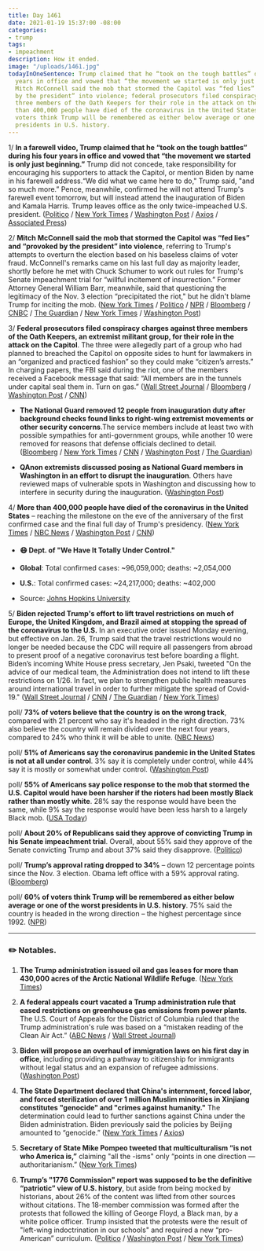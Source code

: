 ```yaml
---
title: Day 1461
date: 2021-01-19 15:37:00 -08:00
categories:
- trump
tags:
- impeachment
description: How it ended.
image: "/uploads/1461.jpg"
todayInOneSentence: Trump claimed that he “took on the tough battles” during his four
  years in office and vowed that “the movement we started is only just beginning”;
  Mitch McConnell said the mob that stormed the Capitol was “fed lies” and “provoked
  by the president” into violence; federal prosecutors filed conspiracy charges against
  three members of the Oath Keepers for their role in the attack on the Capitol; more
  than 400,000 people have died of the coronavirus in the United States; and 60% of
  voters think Trump will be remembered as either below average or one of the worst
  presidents in U.S. history.
---
```


1/ **In a farewell video, Trump claimed that he “took on the tough battles” during his four years in office and vowed that “the movement we started is only just beginning.”** Trump did not concede, take responsibility for encouraging his supporters to attack the Capitol, or mention Biden by name in his farewell address.“We did what we came here to do," Trump said, "and so much more.” Pence, meanwhile, confirmed he will not attend Trump's farewell event tomorrow, but will instead attend the inauguration of Biden and Kamala Harris. Trump leaves office as the only twice-impeached U.S. president. ([Politico](https://www.politico.com/news/2021/01/19/trump-farewell-address-460427) / [New York Times](https://www.nytimes.com/live/2021/01/19/us/inauguration-day-biden/as-he-heads-for-the-exit-trump-vows-that-his-movement-is-only-just-beginning) / [Washington Post](https://www.washingtonpost.com/politics/2021/01/19/inauguration-biden-trump-live-updates/#link-OB3RZDSUR5HSJBJGILZM6EOLMQ) / [Axios](https://www.axios.com/trump-farewell-address-b3a6b4f9-cef5-4145-b3f2-557e718a0900.html) / [Associated Press](https://apnews.com/article/biden-inauguration-joe-biden-politics-ron-klain-mitch-mcconnell-45d78184ec204e0a775e0f38496ff67b))

2/ **Mitch McConnell said the mob that stormed the Capitol was “fed lies” and “provoked by the president” into violence**, referring to Trump's attempts to overturn the election based on his baseless claims of voter fraud. McConnell's remarks came on his last full day as majority leader, shortly before he met with Chuck Schumer to work out rules for Trump's Senate impeachment trial for “willful incitement of insurrection.” Former Attorney General William Barr, meanwhile, said that questioning the legitimacy of the Nov. 3 election “precipitated the riot," but he didn't blame Trump for inciting the mob. ([New York Times](https://www.nytimes.com/2021/01/19/us/politics/mcconnell-trump.html) / [Politico](https://www.politico.com/news/2021/01/19/mcconnell-trump-provoked-capitol-attackers-460372) / [NPR](https://www.npr.org/sections/insurrection-at-the-capitol/2021/01/19/958410118/this-mob-was-fed-lies-mcconnell-rebukes-trump-for-his-role-in-capitol-riot) / [Bloomberg](https://www.bloomberg.com/news/articles/2021-01-19/mcconnell-says-mob-attack-on-capitol-was-provoked-by-trump?srnd=premium&sref=MIBMEEoj) / [CNBC](https://www.cnbc.com/2021/01/19/trump-provoked-capitol-riot-mitch-mcconnell-says.html) / [The Guardian](https://www.theguardian.com/us-news/live/2021/jan/19/joe-biden-inauguration-donald-trump-pardons-impeachment-covid-coronavirus-live-updates) / [New York Times](https://www.nytimes.com/live/2021/01/18/us/inauguration-day-biden/barr-says-questioning-the-election-led-to-the-capitol-riot-but-he-avoids-blaming-trump) / [Washington Post](https://www.washingtonpost.com/business/2021/01/19/gop-corporate-pac-funding/))

3/ **Federal prosecutors filed conspiracy charges against three members of the Oath Keepers, an extremist militant group, for their role in the attack on the Capitol**. The three were allegedly part of a group who had planned to breached the Capitol on opposite sides to hunt for lawmakers in an “organized and practiced fashion” so they could make “citizen’s arrests.” In charging papers, the FBI said during the riot, one of the members received a Facebook message that said: “All members are in the tunnels under capital seal them in. Turn on gas.” ([Wall Street Journal](https://www.wsj.com/articles/first-conspiracy-charges-filed-over-capitol-riot-11611080191) / [Bloomberg](https://www.bloomberg.com/news/articles/2021-01-19/oath-keeper-faces-first-conspiracy-charge-over-capitol-riot?sref=MIBMEEoj) / [Washington Post](https://www.washingtonpost.com/local/legal-issues/conspiracy-oath-keeper-arrest-capitol-riot/2021/01/19/fb84877a-5a4f-11eb-8bcf-3877871c819d_story.html) / [CNN](https://www.cnn.com/2021/01/19/politics/oath-keepers-capitol-riot-charges/))

* **The National Guard removed 12 people from inauguration duty after background checks found links to right-wing extremist movements or other security concerns**.The service members include at least two with possible sympathies for anti-government groups, while another 10 were removed for reasons that defense officials declined to detail. ([Bloomberg](https://www.bloomberg.com/news/articles/2021-01-19/pentagon-removes-12-from-capitol-duty-after-background-checks?srnd=politics-vp&sref=MIBMEEoj) / [New York Times](https://www.nytimes.com/2021/01/19/us/politics/national-guard-extremist-pentagon.html) / [CNN](https://www.cnn.com/2021/01/19/politics/national-guard-removed-inauguration-duty/index.html) / [Washington Post](https://www.washingtonpost.com/national-security/national-guard-members-removed-biden-inauguration/2021/01/19/4b24b7ec-5a7c-11eb-aaad-93988621dd28_story.html) / [The Guardian](https://www.theguardian.com/us-news/2021/jan/19/us-army-national-guard-members-biden-inauguration-right-groups))

* **QAnon extremists discussed posing as National Guard members in Washington in an effort to disrupt the inauguration**. Others have reviewed maps of vulnerable spots in Washington and discussing how to interfere in security during the inauguration.  ([Washington Post](https://www.washingtonpost.com/politics/fbi-warning-inauguration-qanon/2021/01/18/293284b6-59c8-11eb-b8bd-ee36b1cd18bf_story.html))

4/ **More than 400,000 people have died of the coronavirus in the United States** – reaching the milestone on the eve of the anniversary of the first confirmed case and the final full day of Trump's presidency. ([New York Times](https://www.nytimes.com/live/2021/01/19/world/covid-19-coronavirus/as-fauci-receives-his-second-dose-he-urges-americans-to-get-vaccinated) / [NBC News](https://www.nbcnews.com/news/us-news/u-s-covid-19-death-toll-nears-400-000-n1254575) / [Washington Post](https://www.washingtonpost.com/nation/2021/01/19/covid-coronavirus-updates/) / [CNN](https://www.cnn.com/2021/01/19/health/us-coronavirus-tuesday/))

* #### 😷 Dept. of "We Have It Totally Under Control."

* **Global**: Total confirmed cases: \~96,059,000; deaths: \~2,054,000

* **U.S.**: Total confirmed cases: \~24,217,000; deaths: \~402,000

* Source: [Johns Hopkins University](https://coronavirus.jhu.edu/map.html)

5/ **Biden rejected Trump's effort to lift travel restrictions on much of Europe, the United Kingdom, and Brazil aimed at stopping the spread of the coronavirus to the U.S.** In an executive order issued Monday evening, but effective on Jan. 26, Trump said that the travel restrictions would no longer be needed because the CDC will require all passengers from abroad to present proof of a negative coronavirus test before boarding a flight. Biden’s incoming White House press secretary, Jen Psaki, tweeted "On the advice of our medical team, the Administration does not intend to lift these restrictions on 1/26. In fact, we plan to strengthen public health measures around international travel in order to further mitigate the spread of Covid-19." ([Wall Street Journal](https://www.wsj.com/articles/white-house-to-lift-bans-on-travel-from-eu-u-k-and-brazil-11611014812) / [CNN](https://www.cnn.com/2021/01/18/politics/trump-covid-travel-restrictions/index.html) / [The Guardian](https://www.theguardian.com/us-news/2021/jan/19/us-travel-restrictions-coronavirus-biden-block-trump-order) / [New York Times](https://www.nytimes.com/2021/01/18/us/politics/travel-ban-coronavirus-usa.html))

poll/ **73% of voters believe that the country is on the wrong track**, compared with 21 percent who say it's headed in the right direction. 73% also believe the country will remain divided over the next four years, compared to 24% who think it will be able to unite. ([NBC News](https://www.nbcnews.com/politics/meet-the-press/nbc-news-poll-biden-takes-helm-polarized-pessimistic-pained-nation-n1254603))

poll/ **51% of Americans say the coronavirus pandemic in the United States is not at all under control**. 3% say it is completely under control, while 44% say it is mostly or somewhat under control. ([Washington Post](https://www.washingtonpost.com/health/covid-poll-pandemic-out-of-control/2021/01/18/e4986a06-598f-11eb-8bcf-3877871c819d_story.html))

poll/ **55% of Americans say police response to the mob that stormed the U.S. Capitol would have been harsher if the rioters had been mostly Black rather than mostly white**. 28% say the response would have been the same, while 9% say the response would have been less harsh to a largely Black mob. ([USA Today](https://www.usatoday.com/story/news/politics/2021/01/18/poll-most-say-police-wouldve-been-harsher-black-mob-capitol/4197334001/))

poll/ **About 20% of Republicans said they approve of convicting Trump in his Senate impeachment trial**. Overall, about 55% said they approve of the Senate convicting Trump and about 37% said they disapprove. ([Politico](https://www.politico.com/news/2021/01/19/republican-support-convicting-trump-growing-460247))

poll/ **Trump’s approval rating dropped to 34%** – down 12 percentage points since the Nov. 3 election. Obama left office with a 59% approval rating. ([Bloomberg](https://www.bloomberg.com/news/articles/2021-01-18/trump-ends-historically-unpopular-presidency-with-34-approval?sref=MIBMEEoj))

poll/ **60% of voters think Trump will be remembered as either below average or one of the worst presidents in U.S. history**. 75% said the country is headed in the wrong direction – the highest percentage since 1992. ([NPR](https://www.npr.org/2021/01/19/957869001/poll-most-americans-think-trump-will-be-remembered-as-a-subpar-president))

---

### ✏️ Notables.

1. **The Trump administration issued oil and gas leases for more than 430,000 acres of the Arctic National Wildlife Refuge**. ([New York Times](https://www.nytimes.com/live/2021/01/19/us/inauguration-day-biden/the-trump-administration-issues-leases-for-drilling-in-the-arctic-refuge))

2. **A federal appeals court vacated a Trump administration rule that eased restrictions on greenhouse gas emissions from power plants**. The U.S. Court of Appeals for the District of Columbia ruled that the Trump administration's rule was based on a “mistaken reading of the Clean Air Act.” ([ABC News](https://abcnews.go.com/Politics/wireStory/federal-court-strikes-major-trump-climate-rollback-75344898) / [Wall Street Journal](https://www.wsj.com/articles/appeals-court-vacates-federal-rules-on-greenhouse-gas-emissions-at-power-plants-11611073318))

3. **Biden will propose an overhaul of immigration laws on his first day in office**, including providing a pathway to citizenship for immigrants without legal status and an expansion of refugee admissions. ([Washington Post](https://www.washingtonpost.com/politics/biden-immigration-plan/2021/01/18/f0526824-59a8-11eb-a976-bad6431e03e2_story.html))

4. **The State Department declared that China's internment, forced labor, and forced sterilization of over 1 million Muslim minorities in Xinjiang constitutes "genocide" and "crimes against humanity."** The determination could lead to further sanctions against China under the Biden administration. Biden previously said the policies by Beijing amounted to “genocide.” ([New York Times](https://www.nytimes.com/2021/01/19/us/politics/trump-china-xinjiang.html) / [Axios](https://www.axios.com/us-declares-china-actions-against-uyghurs-genocide-65e19e86-29ad-4c56-922f-d8a060aa2df8.html))

5. **Secretary of State Mike Pompeo tweeted that multiculturalism “is not who America is,”** claiming "all the -isms" only  “points in one direction — authoritarianism.” ([New York Times](https://www.nytimes.com/2021/01/19/us/politics/pompeo-multiculturalism.html))

6. **Trump’s "1776 Commission" report was supposed to be the definitive “patriotic” view of U.S. history**, but aside from being mocked by historians, about 26% of the content was lifted from other sources without citations. The 18-member commission was formed after the protests that followed the killing of George Floyd, a Black man, by a white police officer. Trump insisted that the protests were the result of "left-wing indoctrination in our schools" and required a new “pro-American” curriculum. ([Politico](https://www.politico.com/news/2021/01/19/trump-1776-report-plagiarism-460464) / [Washington Post](https://www.washingtonpost.com/history/2021/01/19/1776-report-historians-trump/) / [New York Times](https://www.nytimes.com/2021/01/18/us/politics/trump-1776-commission-report.html))